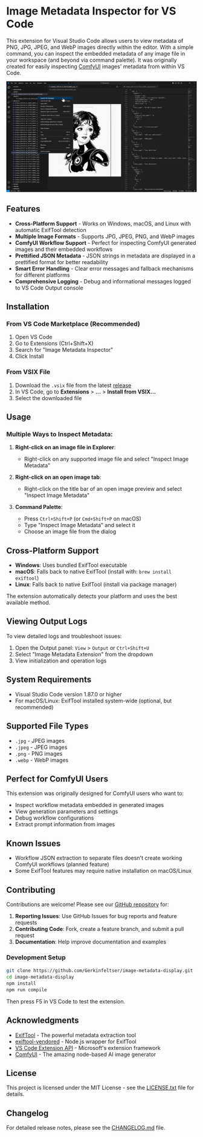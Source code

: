 # Image Metadata Inspector for VS Code

This extension for Visual Studio Code allows users to view metadata of PNG, JPG, JPEG, and WebP images directly within the editor. With a simple command, you can inspect the embedded metadata of any image file in your workspace (and beyond via command palette). It was originally created for easily inspecting [ComfyUI](https://github.com/comfyanonymous/ComfyUI) images' metadata from within VS Code.

!["Inspect JPG, PNG & WEBP Metadata via explorer right-click"](images/explorer_example.jpg)

## Features

- **Cross-Platform Support** - Works on Windows, macOS, and Linux with automatic ExifTool detection
- **Multiple Image Formats** - Supports JPG, JPEG, PNG, and WebP images
- **ComfyUI Workflow Support** - Perfect for inspecting ComfyUI generated images and their embedded workflows
- **Prettified JSON Metadata** - JSON strings in metadata are displayed in a prettified format for better readability
- **Smart Error Handling** - Clear error messages and fallback mechanisms for different platforms
- **Comprehensive Logging** - Debug and informational messages logged to VS Code Output console

## Installation

### From VS Code Marketplace (Recommended)
1. Open VS Code
2. Go to Extensions (Ctrl+Shift+X)
3. Search for "Image Metadata Inspector"
4. Click Install

### From VSIX File
1. Download the `.vsix` file from the latest [release](https://github.com/Gerkinfeltser/image-metadata-display/releases)
2. In VS Code, go to **Extensions** > **...** > **Install from VSIX...**
3. Select the downloaded file

## Usage

### Multiple Ways to Inspect Metadata:

1. **Right-click on an image file in Explorer**:
   - Right-click on any supported image file and select "Inspect Image Metadata"

2. **Right-click on an open image tab**:
   - Right-click on the title bar of an open image preview and select "Inspect Image Metadata"

3. **Command Palette**:
   - Press `Ctrl+Shift+P` (or `Cmd+Shift+P` on macOS)
   - Type "Inspect Image Metadata" and select it
   - Choose an image file from the dialog

## Cross-Platform Support

- **Windows**: Uses bundled ExifTool executable
- **macOS**: Falls back to native ExifTool (install with: `brew install exiftool`)
- **Linux**: Falls back to native ExifTool (install via package manager)

The extension automatically detects your platform and uses the best available method.

## Viewing Output Logs

To view detailed logs and troubleshoot issues:

1. Open the Output panel: `View` > `Output` or `Ctrl+Shift+U`
2. Select "Image Metadata Extension" from the dropdown
3. View initialization and operation logs

## System Requirements

- Visual Studio Code version 1.87.0 or higher
- For macOS/Linux: ExifTool installed system-wide (optional, but recommended)

## Supported File Types

- `.jpg` - JPEG images
- `.jpeg` - JPEG images  
- `.png` - PNG images
- `.webp` - WebP images

## Perfect for ComfyUI Users

This extension was originally designed for ComfyUI users who want to:
- Inspect workflow metadata embedded in generated images
- View generation parameters and settings
- Debug workflow configurations
- Extract prompt information from images

## Known Issues

- Workflow JSON extraction to separate files doesn't create working ComfyUI workflows (planned feature)
- Some ExifTool features may require native installation on macOS/Linux

## Contributing

Contributions are welcome! Please see our [GitHub repository](https://github.com/Gerkinfeltser/image-metadata-display) for:

1. **Reporting Issues**: Use GitHub Issues for bug reports and feature requests
2. **Contributing Code**: Fork, create a feature branch, and submit a pull request
3. **Documentation**: Help improve documentation and examples

### Development Setup

```bash
git clone https://github.com/Gerkinfeltser/image-metadata-display.git
cd image-metadata-display
npm install
npm run compile
```

Then press F5 in VS Code to test the extension.

## Acknowledgments

- [ExifTool](https://exiftool.org/) - The powerful metadata extraction tool
- [exiftool-vendored](https://www.npmjs.com/package/exiftool-vendored) - Node.js wrapper for ExifTool
- [VS Code Extension API](https://code.visualstudio.com/api) - Microsoft's extension framework
- [ComfyUI](https://github.com/comfyanonymous/ComfyUI) - The amazing node-based AI image generator

## License

This project is licensed under the MIT License - see the [LICENSE.txt](LICENSE.txt) file for details.

## Changelog

For detailed release notes, please see the [CHANGELOG.md](CHANGELOG.md) file.